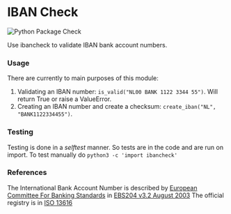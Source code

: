 # IBAN Check

![Python Package Check](https://github.com/thijsj/iban-check/actions/workflows/python-package.yml/badge.svg)

Use ibancheck to validate IBAN bank account numbers.

### Usage

There are currently to main purposes of this module:

 1. Validating an IBAN number: `is_valid("NL00 BANK 1122 3344 55")`. Will return True or raise a ValueError.
 1. Creating an IBAN number and create a checksum: `create_iban("NL", "BANK1122334455")`.


### Testing

Testing is done in a _selftest_ manner. So tests are in the code and are run on import. To test manually do `python3 -c 'import ibancheck'`

### References

The International Bank Account Number is described by [European Committee For Banking Standards](https://ecbs.org) in [EBS204 v3.2 August 2003](https://www.ecbs.org/Download/EBS204_V3.2.pdf)
The official registry is in [ISO 13616](https://www.swift.com/sites/default/files/documents/iban_registry_0.pdf)
